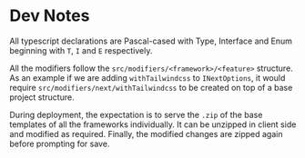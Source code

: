 # Dev Notes

All typescript declarations are Pascal-cased with Type, Interface and Enum beginning with `T`, `I` and `E` respectively.

All the modifiers follow the `src/modifiers/<framework>/<feature>` structure. As an example if we are adding `withTailwindcss` to `INextOptions`, it would require `src/modifiers/next/withTailwindcss` to be created on top of a base project structure.

During deployment, the expectation is to serve the `.zip` of the base templates of all the frameworks individually. It can be unzipped in client side and modified as required. Finally, the modified changes are zipped again before prompting for save.
